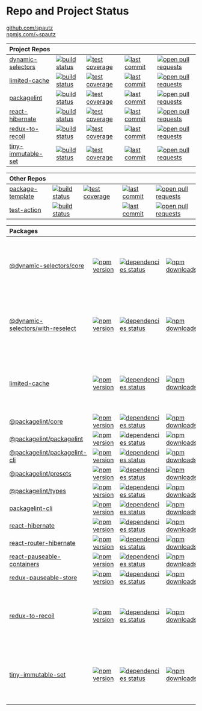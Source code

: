 # Repo and Project Status

[github.com/spautz](https://github.com/spautz)
<br>
[npmjs.com/~spautz](https://www.npmjs.com/~spautz)

| **Project Repos**                                                  |                                                                                                                                              |                                                                                                                                                                   |                                                                                                                                         |                                                                                                                                                |
| :----------------------------------------------------------------- | -------------------------------------------------------------------------------------------------------------------------------------------- | ----------------------------------------------------------------------------------------------------------------------------------------------------------------- | --------------------------------------------------------------------------------------------------------------------------------------- | ---------------------------------------------------------------------------------------------------------------------------------------------- |
| [dynamic-selectors](https://github.com/spautz/dynamic-selectors)   | [![build status](https://github.com/spautz/dynamic-selectors/workflows/CI/badge.svg)](https://github.com/spautz/dynamic-selectors/actions)   | [![test coverage](https://img.shields.io/coveralls/github/spautz/dynamic-selectors/main.svg)](https://coveralls.io/github/spautz/dynamic-selectors?branch=main)   | [![last commit](https://img.shields.io/github/last-commit/spautz/dynamic-selectors.svg)](https://github.com/spautz/dynamic-selectors)   | [![open pull requests](https://img.shields.io/github/issues-pr/spautz/dynamic-selectors)](https://github.com/spautz/dynamic-selectors/pulls)   |
| [limited-cache](https://github.com/spautz/limited-cache)           | [![build status](https://github.com/spautz/limited-cache/workflows/CI/badge.svg)](https://github.com/spautz/limited-cache/actions)           | [![test coverage](https://img.shields.io/coveralls/github/spautz/limited-cache/main.svg)](https://coveralls.io/github/spautz/limited-cache?branch=main)           | [![last commit](https://img.shields.io/github/last-commit/spautz/limited-cache.svg)](https://github.com/spautz/limited-cache)           | [![open pull requests](https://img.shields.io/github/issues-pr/spautz/limited-cache)](https://github.com/spautz/limited-cache/pulls)           |
| [packagelint](https://github.com/spautz/packagelint)               | [![build status](https://github.com/spautz/packagelint/workflows/CI/badge.svg)](https://github.com/spautz/packagelint/actions)               | [![test coverage](https://img.shields.io/coveralls/github/spautz/packagelint/main.svg)](https://coveralls.io/github/spautz/packagelint?branch=main)               | [![last commit](https://img.shields.io/github/last-commit/spautz/packagelint.svg)](https://github.com/spautz/packagelint)               | [![open pull requests](https://img.shields.io/github/issues-pr/spautz/packagelint)](https://github.com/spautz/packagelint/pulls)               |
| [react-hibernate](https://github.com/spautz/react-hibernate)       | [![build status](https://github.com/spautz/react-hibernate/workflows/CI/badge.svg)](https://github.com/spautz/react-hibernate/actions)       | [![test coverage](https://img.shields.io/coveralls/github/spautz/react-hibernate/master.svg)](https://coveralls.io/github/spautz/react-hibernate?branch=master)   | [![last commit](https://img.shields.io/github/last-commit/spautz/react-hibernate.svg)](https://github.com/spautz/react-hibernate)       | [![open pull requests](https://img.shields.io/github/issues-pr/spautz/react-hibernate)](https://github.com/spautz/react-hibernate/pulls)       |
| [redux-to-recoil](https://github.com/spautz/redux-to-recoil)       | [![build status](https://github.com/spautz/redux-to-recoil/workflows/CI/badge.svg)](https://github.com/spautz/redux-to-recoil/actions)       | [![test coverage](https://img.shields.io/coveralls/github/spautz/redux-to-recoil/main.svg)](https://coveralls.io/github/spautz/redux-to-recoil?branch=main)       | [![last commit](https://img.shields.io/github/last-commit/spautz/redux-to-recoil.svg)](https://github.com/spautz/redux-to-recoil)       | [![open pull requests](https://img.shields.io/github/issues-pr/spautz/redux-to-recoil)](https://github.com/spautz/redux-to-recoil/pulls)       |
| [tiny-immutable-set](https://github.com/spautz/tiny-immutable-set) | [![build status](https://github.com/spautz/tiny-immutable-set/workflows/CI/badge.svg)](https://github.com/spautz/tiny-immutable-set/actions) | [![test coverage](https://img.shields.io/coveralls/github/spautz/tiny-immutable-set/main.svg)](https://coveralls.io/github/spautz/tiny-immutable-set?branch=main) | [![last commit](https://img.shields.io/github/last-commit/spautz/tiny-immutable-set.svg)](https://github.com/spautz/tiny-immutable-set) | [![open pull requests](https://img.shields.io/github/issues-pr/spautz/tiny-immutable-set)](https://github.com/spautz/tiny-immutable-set/pulls) |

| **Other Repos**                                                |                                                                                                                                          |                                                                                                                                                                   |                                                                                                                                     |                                                                                                                                            |
| :------------------------------------------------------------- | ---------------------------------------------------------------------------------------------------------------------------------------- | ----------------------------------------------------------------------------------------------------------------------------------------------------------------- | ----------------------------------------------------------------------------------------------------------------------------------- | ------------------------------------------------------------------------------------------------------------------------------------------ |
| [package-template](https://github.com/spautz/package-template) | [![build status](https://github.com/spautz/package-template/workflows/CI/badge.svg)](https://github.com/spautz/package-template/actions) | [![test coverage](https://img.shields.io/coveralls/github/spautz/package-template/master.svg)](https://coveralls.io/github/spautz/package-template?branch=master) | [![last commit](https://img.shields.io/github/last-commit/spautz/package-template.svg)](https://github.com/spautz/package-template) | [![open pull requests](https://img.shields.io/github/issues-pr/spautz/package-template)](https://github.com/spautz/package-template/pulls) |
| [test-action](https://github.com/spautz/test-action)           | [![build status](https://github.com/spautz/test-action/workflows/units-test/badge.svg)](https://github.com/spautz/test-action/actions)   |                                                                                                                                                                   | [![last commit](https://img.shields.io/github/last-commit/spautz/test-action.svg)](https://github.com/spautz/test-action)           | [![open pull requests](https://img.shields.io/github/issues-pr/spautz/test-action)](https://github.com/spautz/test-action/pulls)           |

| **Packages**                                                                                                             |                                                                                                                                                     |                                                                                                                                                                                                                  |                                                                                                                                                        |                                                                                                                                                                                                                                         |
| :----------------------------------------------------------------------------------------------------------------------- | --------------------------------------------------------------------------------------------------------------------------------------------------- | ---------------------------------------------------------------------------------------------------------------------------------------------------------------------------------------------------------------- | ------------------------------------------------------------------------------------------------------------------------------------------------------ | --------------------------------------------------------------------------------------------------------------------------------------------------------------------------------------------------------------------------------------- |
| [@dynamic-selectors/core](https://github.com/spautz/dynamic-selectors/tree/main/packages/core/)                          | [![npm version](https://img.shields.io/npm/v/@dynamic-selectors/core.svg)](https://www.npmjs.com/package/@dynamic-selectors/core)                   | [![dependencies status](https://img.shields.io/david/spautz/dynamic-selectors.svg?path=packages/core)](https://david-dm.org/spautz/dynamic-selectors?path=packages/core)                                         | [![npm downloads](https://img.shields.io/npm/dm/@dynamic-selectors/core.svg)](https://www.npmjs.com/package/@dynamic-selectors/core)                   | [![gzip size](https://img.badgesize.io/https://unpkg.com/@dynamic-selectors/core@latest/dist/core.cjs.production.min.js?compression=gzip)](https://bundlephobia.com/result?p=@dynamic-selectors/core@latest)                            |
| [@dynamic-selectors/with-reselect](https://github.com/spautz/dynamic-selectors/tree/main/packages/with-reselect/)        | [![npm version](https://img.shields.io/npm/v/@dynamic-selectors/with-reselect.svg)](https://www.npmjs.com/package/@dynamic-selectors/with-reselect) | [![dependencies status](https://img.shields.io/david/spautz/dynamic-selectors.svg?path=packages/with-reselect)](https://david-dm.org/spautz/dynamic-selectors?path=packages/with-reselect)                       | [![npm downloads](https://img.shields.io/npm/dm/@dynamic-selectors/with-reselect.svg)](https://www.npmjs.com/package/@dynamic-selectors/with-reselect) | [![gzip size](https://img.badgesize.io/https://unpkg.com/@dynamic-selectors/with-reselect@latest/dist/with-reselect.cjs.production.min.js?compression=gzip)](https://bundlephobia.com/result?p=@dynamic-selectors/with-reselect@latest) |
| [limited-cache](https://github.com/spautz/limited-cache)                                                                 | [![npm version](https://img.shields.io/npm/v/limited-cache.svg)](https://www.npmjs.com/package/limited-cache)                                       | [![dependencies status](https://img.shields.io/david/spautz/limited-cache.svg)](https://david-dm.org/spautz/limited-cache)                                                                                       | [![npm downloads](https://img.shields.io/npm/dm/limited-cache.svg)](https://www.npmjs.com/package/limited-cache)                                       | [![gzip size](https://img.badgesize.io/https://unpkg.com/limited-cache@latest/dist/limited-cache.cjs.production.min.js?compression=gzip)](https://bundlephobia.com/result?p=limited-cache)                                              |
| [@packagelint/core](https://github.com/spautz/packagelint/tree/main/packages/core)                                       | [![npm version](https://img.shields.io/npm/v/@packagelint/core.svg)](https://www.npmjs.com/package/@packagelint/core)                               | [![dependencies status](https://img.shields.io/david/spautz/packagelint.svg?path=packages/core)](https://david-dm.org/spautz/packagelint?path=packages/core)                                                     | [![npm downloads](https://img.shields.io/npm/dm/@packagelint/core.svg)](https://www.npmjs.com/package/@packagelint/core)                               |                                                                                                                                                                                                                                         |
| [@packagelint/packagelint](https://github.com/spautz/packagelint/tree/main/packages/packagelint)                         | [![npm version](https://img.shields.io/npm/v/@packagelint/packagelint.svg)](https://www.npmjs.com/package/@packagelint/packagelint)                 | [![dependencies status](https://img.shields.io/david/spautz/packagelint.svg?path=packages/packagelint)](https://david-dm.org/spautz/packagelint?path=packages/packagelint)                                       | [![npm downloads](https://img.shields.io/npm/dm/@packagelint/packagelint.svg)](https://www.npmjs.com/package/@packagelint/packagelint)                 |                                                                                                                                                                                                                                         |
| [@packagelint/packagelint-cli](https://github.com/spautz/packagelint/tree/main/packages/packagelint-cli)                 | [![npm version](https://img.shields.io/npm/v/@packagelint/packagelint-cli.svg)](https://www.npmjs.com/package/@packagelint/packagelint-cli)         | [![dependencies status](https://img.shields.io/david/spautz/packagelint.svg?path=packages/packagelint-cli)](https://david-dm.org/spautz/packagelint?path=packages/packagelint-cli)                               | [![npm downloads](https://img.shields.io/npm/dm/@packagelint/packagelint-cli.svg)](https://www.npmjs.com/package/@packagelint/packagelint-cli)         |                                                                                                                                                                                                                                         |
| [@packagelint/presets](https://github.com/spautz/packagelint/tree/main/packages/presets)                                 | [![npm version](https://img.shields.io/npm/v/@packagelint/presets.svg)](https://www.npmjs.com/package/@packagelint/presets)                         | [![dependencies status](https://img.shields.io/david/spautz/packagelint.svg?path=packages/presets)](https://david-dm.org/spautz/packagelint?path=packages/presets)                                               | [![npm downloads](https://img.shields.io/npm/dm/@packagelint/presets.svg)](https://www.npmjs.com/package/@packagelint/presets)                         |                                                                                                                                                                                                                                         |
| [@packagelint/types](https://github.com/spautz/packagelint/tree/main/packages/types)                                     | [![npm version](https://img.shields.io/npm/v/@packagelint/types.svg)](https://www.npmjs.com/package/@packagelint/types)                             | [![dependencies status](https://img.shields.io/david/spautz/packagelint.svg?path=packages/types)](https://david-dm.org/spautz/packagelint?path=packages/types)                                                   | [![npm downloads](https://img.shields.io/npm/dm/@packagelint/types.svg)](https://www.npmjs.com/package/@packagelint/types)                             |                                                                                                                                                                                                                                         |
| [packagelint-cli](https://github.com/spautz/packagelint/tree/main/packages/packagelint-cli)                              | [![npm version](https://img.shields.io/npm/v/packagelint-cli.svg)](https://www.npmjs.com/package/packagelint-cli)                                   | [![dependencies status](https://img.shields.io/david/spautz/packagelint.svg?path=packages/packagelint-cli)](https://david-dm.org/spautz/packagelint?path=packages/packagelint-cli)                               | [![npm downloads](https://img.shields.io/npm/dm/packagelint-cli.svg)](https://www.npmjs.com/package/packagelint-cli)                                   |                                                                                                                                                                                                                                         |
| [react-hibernate](https://github.com/spautz/react-hibernate/tree/master/packages/react-hibernate/)                       | [![npm version](https://img.shields.io/npm/v/react-hibernate.svg)](https://www.npmjs.com/package/react-hibernate)                                   | [![dependencies status](https://img.shields.io/david/spautz/react-hibernate.svg?path=packages/react-hibernate)](https://david-dm.org/spautz/react-hibernate?path=packages/react-hibernate)                       | [![npm downloads](https://img.shields.io/npm/dm/react-hibernate.svg)](https://www.npmjs.com/package/react-hibernate)                                   | [![gzip size](https://img.shields.io/bundlephobia/minzip/react-hibernate)](https://bundlephobia.com/result?p=react-hibernate@latest)                                                                                                    |
| [react-router-hibernate](https://github.com/spautz/react-hibernate/tree/master/packages/react-router-hibernate/)         | [![npm version](https://img.shields.io/npm/v/react-router-hibernate.svg)](https://www.npmjs.com/package/react-router-hibernate)                     | [![dependencies status](https://img.shields.io/david/spautz/react-hibernate.svg?path=packages/react-router-hibernate)](https://david-dm.org/spautz/react-hibernate?path=packages/react-router-hibernate)         | [![npm downloads](https://img.shields.io/npm/dm/react-router-hibernate.svg)](https://www.npmjs.com/package/react-router-hibernate)                     | [![gzip size](https://img.shields.io/bundlephobia/minzip/react-router-hibernate)](https://bundlephobia.com/result?p=react-router-hibernate@latest)                                                                                      |
| [react-pauseable-containers](https://github.com/spautz/react-hibernate/tree/master/packages/react-pauseable-containers/) | [![npm version](https://img.shields.io/npm/v/react-pauseable-containers.svg)](https://www.npmjs.com/package/react-pauseable-containers)             | [![dependencies status](https://img.shields.io/david/spautz/react-hibernate.svg?path=packages/react-pauseable-containers)](https://david-dm.org/spautz/react-hibernate?path=packages/react-pauseable-containers) | [![npm downloads](https://img.shields.io/npm/dm/react-pauseable-containers.svg)](https://www.npmjs.com/package/react-pauseable-containers)             | [![gzip size](https://img.shields.io/bundlephobia/minzip/react-pauseable-containers)](https://bundlephobia.com/result?p=react-pauseable-containers@latest)                                                                              |
| [redux-pauseable-store](https://github.com/spautz/react-hibernate/tree/master/packages/redux-pauseable-store/)           | [![npm version](https://img.shields.io/npm/v/redux-pauseable-store.svg)](https://www.npmjs.com/package/redux-pauseable-store)                       | [![dependencies status](https://img.shields.io/david/spautz/react-hibernate.svg?path=packages/redux-pauseable-store)](https://david-dm.org/spautz/react-hibernate?path=packages/redux-pauseable-store)           | [![npm downloads](https://img.shields.io/npm/dm/redux-pauseable-store.svg)](https://www.npmjs.com/package/redux-pauseable-store)                       | [![gzip size](https://img.shields.io/bundlephobia/minzip/redux-pauseable-store)](https://bundlephobia.com/result?p=redux-pauseable-store@latest)                                                                                        |
| [redux-to-recoil](https://github.com/spautz/redux-to-recoil)                                                             | [![npm version](https://img.shields.io/npm/v/redux-to-recoil.svg)](https://www.npmjs.com/package/redux-to-recoil)                                   | [![dependencies status](https://img.shields.io/david/spautz/redux-to-recoil.svg)](https://david-dm.org/spautz/redux-to-recoil)                                                                                   | [![npm downloads](https://img.shields.io/npm/dm/redux-to-recoil.svg)](https://www.npmjs.com/package/redux-to-recoil)                                   | [![gzip size](https://img.badgesize.io/https://unpkg.com/redux-to-recoil/dist/index.umd.js?compression=gzip)](https://bundlephobia.com/result?p=redux-to-recoil)                                                                        |
| [tiny-immutable-set](https://github.com/spautz/tiny-immutable-set)                                                       | [![npm version](https://img.shields.io/npm/v/tiny-immutable-set.svg)](https://www.npmjs.com/package/tiny-immutable-set)                             | [![dependencies status](https://img.shields.io/david/spautz/tiny-immutable-set.svg)](https://david-dm.org/spautz/tiny-immutable-set)                                                                             | [![npm downloads](https://img.shields.io/npm/dm/tiny-immutable-set.svg)](https://www.npmjs.com/package/tiny-immutable-set)                             | [![gzip size](https://img.badgesize.io/https://unpkg.com/tiny-immutable-set@latest/dist/tiny-immutable-set.cjs.production.min.js?compression=gzip)](https://bundlephobia.com/result?p=tiny-immutable-set)                               |
